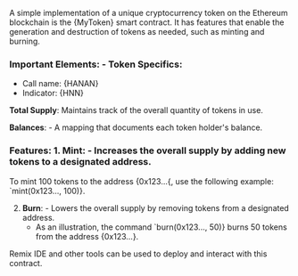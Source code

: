 A simple implementation of a unique cryptocurrency token on the Ethereum blockchain is the {MyToken} smart contract. It has features that enable the generation and destruction of tokens as needed, such as minting and burning.

### Important Elements: - **Token Specifics**: 

  - Call name: {HANAN}
  - Indicator: {HNN}
  
**Total Supply**: Maintains track of the overall quantity of tokens in use.

**Balances**: - A mapping that documents each token holder's balance.

### Features: 1. **Mint**: - Increases the overall supply by adding new tokens to a designated address.
   To mint 100 tokens to the address {0x123...{, use the following example: `mint(0x123..., 100)}.

2. **Burn**: - Lowers the overall supply by removing tokens from a designated address.
   - As an illustration, the command `burn(0x123..., 50)} burns 50 tokens from the address {0x123...}.

Remix IDE and other tools can be used to deploy and interact with this contract.

